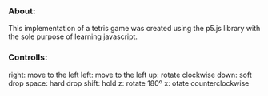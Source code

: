 ### About:

This implementation of a tetris game was created using the p5.js library with the sole purpose of learning javascript.

### Controlls:
right: move to the left 
left: move to the left
up: rotate clockwise
down: soft drop
space: hard drop
shift: hold
z: rotate 180º
x: otate counterclockwise
